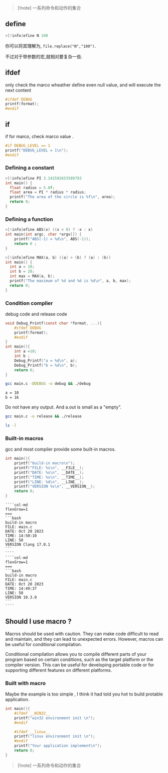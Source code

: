 
>[!note] 一系列命令和动作的集合 
## define

```c
>[!info]efine N 100
```

你可以将其理解为, `file.replace("N","100")`. 

不过对于带参数的宏,就相对要复杂一些.  
## ifdef 

only check the marco wheather define even null value, and will execute the next content

```c
#ifdef DEBUG
printf(format);
#endif 
```

## if 

if for marco, check marco value . 

```c
#if DEBUG_LEVEL == 1
printf("DEBUG_LEVEL = 1\n");
#endif 
```
### Defining a constant

```c
>[!info]efine PI 3.141592653589793
int main() {
  float radius = 5.0f;
  float area = PI * radius * radius;
  printf("The area of the circle is %f\n", area);
  return 0;
}

```

### Defining a function


```c
>[!info]efine ABS(x) ((x < 0) ? -x : x)
int main(int argc, char *argv[]) {
	printf("ABS(-1) = %d\n", ABS(-1));
    return 0 ;
}
```

```c
>[!info]efine MAX(a, b) ((a) > (b) ? (a) : (b))
int main() {
  int a = 10;
  int b = 20;
  int max = MAX(a, b);
  printf("The maximum of %d and %d is %d\n", a, b, max);
  return 0;
}

```

### Condition complier 

debug code and release code 
```c
void Debug_Printf(const char *format, ...){
	#ifdef DEBUG
	printf(format);
	#endif
}
int main(){
	int a =10;
	int b ; 
	Debug_Printf("a = %d\n", a);
	Debug_Printf("b = %d\n", b);
	return 0;
}
```

```bash
gcc main.c -DDEBUG -o debug && ./debug 

a = 10
b = 16
```

Do not have any output. And a.out is small as a "empty".  
```bash
gcc main.c -o release && ./release 
```

```bash
ls -l 
```

### Built-in macros

gcc and most compiler provide some built-in macros. 

```c
int main(){
	printf("build-in macro\n");
	printf("FILE: %s\n", __FILE__);
	printf("DATE: %s\n", __DATE__);
	printf("TIME: %s\n", __TIME__);
	printf("LINE: %d\n", __LINE__);
	printf("VERSION %s\n", __VERSION__);
    return 0;
}
```

`````col
````col-md
flexGrow=1
===
```bash
build-in macro
FILE: main.c
DATE: Oct 20 2023
TIME: 14:50:10
LINE: 58
VERSION Clang 17.0.1
```
````
````col-md
flexGrow=1
===
```bash
build-in macro
FILE: main.c
DATE: Oct 20 2023
TIME: 14:49:37
LINE: 58
VERSION 10.3.0
```
````
`````


## Should I use macro ? 

Macros should be used with caution. They can make code difficult to read and maintain, and they can lead to unexpected errors. However, macros can be useful for conditional compilation.

Conditional compilation allows you to compile different parts of your program based on certain conditions, such as the target platform or the compiler version. This can be useful for developing portable code or for supporting different features on different platforms.


### Built with macro

Maybe the example is too simple , I think it had told you hot to build protable application. 
```c
int main(){
	#ifdef __WIN32__
	printf("win32 environment init \n");
	#endif

	#ifdef __linux__
	printf("linux environment init \n");
	#endif
	printf("Your application implement\n");
	return 0;
}
```




>[!note] 一系列命令和动作的集合 


